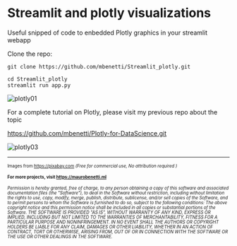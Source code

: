# Streamlit and plotly visualizations
Useful snipped of code to enbedded Plotly graphics in your streamlit webapp

Clone the repo:

```
git clone https://github.com/mbenetti/Streamlit_plotly.git
```

```
cd Streamlit_plotly
streamlit run app.py

```

![plotly01](https://user-images.githubusercontent.com/27162948/175808559-dda1f66c-eb07-419b-89a3-0c3e9e6b9341.gif)

For a complete tutorial on Plotly, please visit my previous repo about the topic

https://github.com/mbenetti/Plotly-for-DataScience.git

![plotly03](https://user-images.githubusercontent.com/27162948/175810150-d7b0ce3f-392e-429f-9d11-554981c6000f.gif)



***
<sup><sub>
Images from https://pixabay.com *(Free for commercial use, No attribution required )*
</sub></sup>

<sup><sub>
**For more projects, visit  https://maurobenetti.ml**
</sub></sup>

<sup><sub>
*Permission is hereby granted, free of charge, to any person obtaining a copy of this software and associated documentation files (the "Software"), to deal in the Software without restriction, including without limitation the rights to use, copy, modify, merge, publish, distribute, sublicense, and/or sell copies of the Software, and to permit persons to whom the Software is furnished to do so, subject to the following conditions:*
*The above copyright notice and this permission notice shall be included in all copies or substantial portions of the Software.*
*THE SOFTWARE IS PROVIDED "AS IS", WITHOUT WARRANTY OF ANY KIND, EXPRESS OR IMPLIED, INCLUDING BUT NOT LIMITED TO THE WARRANTIES OF MERCHANTABILITY, FITNESS FOR A PARTICULAR PURPOSE AND NONINFRINGEMENT. IN NO EVENT SHALL THE AUTHORS OR COPYRIGHT HOLDERS BE LIABLE FOR ANY CLAIM, DAMAGES OR OTHER LIABILITY, WHETHER IN AN ACTION OF CONTRACT, TORT OR OTHERWISE, ARISING FROM, OUT OF OR IN CONNECTION WITH THE SOFTWARE OR THE USE OR OTHER DEALINGS IN THE SOFTWARE.*
</sub></sup>
